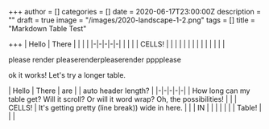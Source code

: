 +++
author = []
categories = []
date = 2020-06-17T23:00:00Z
description = ""
draft = true
image = "/images/2020-landscape-1-2.png"
tags = []
title = "Markdown Table Test"

+++
| Hello | There |  |  |  |
|-|-|-|-|-|
|  |  |  | CELLS! |  |
|  |  |  |  |  |
|  |  |  |  |  |



please render pleaserenderpleaserender pppplease

ok it works! Let's try a longer table.

<span class="tablewrapper">
| Hello | There | are |  | auto header length? |
|-|-|-|-|-|
| How long can my table get? Will it scroll? Or will it word wrap? Oh, the possibilities! |  |  | CELLS! | It's getting pretty (line break))  wide in here. |
|  | IN |  |  |  |
|  |  | Table! |  |  |
</span>